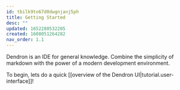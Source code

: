 ```yaml
---
id: tbilk9to67d0dwgnjanj5ph
title: Getting Started
desc: ""
updated: 1652280532205
created: 1608051264282
nav_order: 1.1
---
```


Dendron is an IDE for general knowledge.
Combine the simplicity of markdown with the power of a modern development environment.

To begin, lets do a quick [[overview of the Dendron UI|tutorial.user-interface]]!
